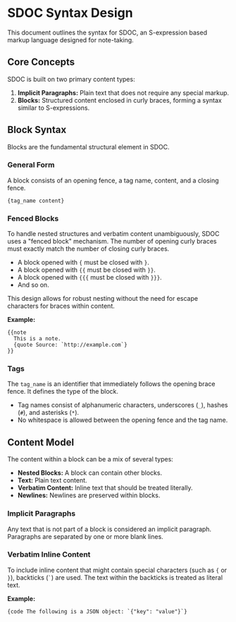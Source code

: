 # SDOC Syntax Design

This document outlines the syntax for SDOC, an S-expression based markup language designed for note-taking.

## Core Concepts

SDOC is built on two primary content types:

1.  **Implicit Paragraphs:** Plain text that does not require any special markup.
2.  **Blocks:** Structured content enclosed in curly braces, forming a syntax similar to S-expressions.

## Block Syntax

Blocks are the fundamental structural element in SDOC.

### General Form

A block consists of an opening fence, a tag name, content, and a closing fence.

```
{tag_name content}
```

### Fenced Blocks

To handle nested structures and verbatim content unambiguously, SDOC uses a "fenced block" mechanism. The number of opening curly braces must exactly match the number of closing curly braces.

-   A block opened with `{` must be closed with `}`.
-   A block opened with `{{` must be closed with `}}`.
-   A block opened with `{{{` must be closed with `}}}`.
-   And so on.

This design allows for robust nesting without the need for escape characters for braces within content.

**Example:**

```sdoc
{{note
  This is a note.
  {quote Source: `http://example.com`}
}}
```

### Tags

The `tag_name` is an identifier that immediately follows the opening brace fence. It defines the type of the block.

-   Tag names consist of alphanumeric characters, underscores (`_`), hashes (`#`), and asterisks (`*`).
-   No whitespace is allowed between the opening fence and the tag name.

## Content Model

The content within a block can be a mix of several types:

-   **Nested Blocks:** A block can contain other blocks.
-   **Text:** Plain text content.
-   **Verbatim Content:** Inline text that should be treated literally.
-   **Newlines:** Newlines are preserved within blocks.

### Implicit Paragraphs

Any text that is not part of a block is considered an implicit paragraph. Paragraphs are separated by one or more blank lines.

### Verbatim Inline Content

To include inline content that might contain special characters (such as `{` or `}`), backticks (`` ` ``) are used. The text within the backticks is treated as literal text.

**Example:**

```sdoc
{code The following is a JSON object: `{"key": "value"}`}
```
